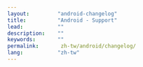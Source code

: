 ```yaml
---
layout:         "android-changelog"
title:          "Android - Support"
lead:           ""
description:    ""
keywords:       ""
permalink:       zh-tw/android/changelog/
lang:           "zh-tw"
---
```

